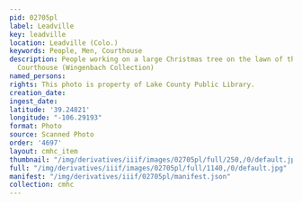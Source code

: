```yaml
---
pid: 02705pl
label: Leadville
key: leadville
location: Leadville (Colo.)
keywords: People, Men, Courthouse
description: People working on a large Christmas tree on the lawn of the Lake County
  Courthouse (Wingenbach Collection)
named_persons: 
rights: This photo is property of Lake County Public Library.
creation_date: 
ingest_date: 
latitude: '39.24821'
longitude: "-106.29193"
format: Photo
source: Scanned Photo
order: '4697'
layout: cmhc_item
thumbnail: "/img/derivatives/iiif/images/02705pl/full/250,/0/default.jpg"
full: "/img/derivatives/iiif/images/02705pl/full/1140,/0/default.jpg"
manifest: "/img/derivatives/iiif/02705pl/manifest.json"
collection: cmhc
---
```

